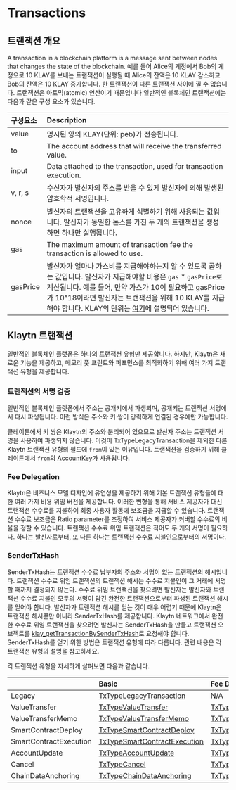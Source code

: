# Transactions <a id="transactions"></a>

## 트랜잭션 개요 <a id="transactions-overview"></a>

A transaction in a blockchain platform is a message sent between nodes that changes the state of the blockchain. 예를 들어 Alice의 계정에서 Bob의 계정으로 10 KLAY를 보내는 트랜잭션이 실행될 때 Alice의 잔액은 10 KLAY 감소하고 Bob의 잔액은 10 KLAY 증가합니다. 한 트랜잭션이 다른 트랜잭션 사이에 낄 수 없습니다. 트랜잭션은 아토믹(atomic) 연산이기 때문입니다 일반적인 블록체인 트랜잭션에는 다음과 같은 구성 요소가 있습니다.

| 구성요소     | Description                                                                                                                                                                                                                                       |
|:-------- |:------------------------------------------------------------------------------------------------------------------------------------------------------------------------------------------------------------------------------------------------- |
| value    | 명시된 양의 KLAY(단위: peb)가 전송됩니다.                                                                                                                                                                                                                      |
| to       | The account address that will receive the transferred value.                                                                                                                                                                                      |
| input    | Data attached to the transaction, used for transaction execution.                                                                                                                                                                                 |
| v, r, s  | 수신자가 발신자의 주소를 받을 수 있게 발신자에 의해 발생된 암호학적 서명입니다.                                                                                                                                                                                                     |
| nonce    | 발신자의 트랜잭션을 고유하게 식별하기 위해 사용되는 값입니다. 발신자가 동일한 논스를 가진 두 개의 트랜잭션을 생성하면 하나만 실행됩니다.                                                                                                                                                                     |
| gas      | The maximum amount of transaction fee the transaction is allowed to use.                                                                                                                                                                          |
| gasPrice | 발신자가 얼마나 가스비를 지급해야하는지 알 수 있도록 곱하는 값입니다. 발신자가 지급해야할 비용은 `gas` \* `gasPrice`로 계산됩니다. 예를 들어, 만약 가스가 10이 필요하고 gasPrice가 10^18이라면 발신자는 트랜잭션을 위해 10 KLAY를 지급해야 합니다. KLAY의 단위는 [여기](../../design/klaytn-native-coin-klay.md#units-of-klay)에 설명되어 있습니다. |

## Klaytn 트랜잭션 <a id="klaytn-transactions"></a>

일반적인 블록체인 플랫폼은 하나의 트랜잭션 유형만 제공합니다. 하지만, Klaytn은 새로운 기능을 제공하고, 메모리 풋 프린트와 퍼포먼스를 최적화하기 위해 여러 가지 트랜잭션 유형을 제공합니다.

### 트랜잭션의 서명 검증 <a id="signature-validation-of-transactions"></a>

일반적인 블록체인 플랫폼에서 주소는 공개키에서 파생되며, 공개키는 트랜잭션 서명에서 다시 파생됩니다. 이런 방식은 주소와 키 쌍이 강력하게 연결된 경우에만 가능합니다.

클레이튼에서 키 쌍은 Klaytn의 주소와 분리되어 있으므로 발신자 주소는 트랜잭션 서명을 사용하여 파생되지 않습니다. 이것이 TxTypeLegacyTransaction을 제외한 다른 Klaytn 트랜잭션 유형의 필드에 `from`이 있는 이유입니다. 트랜잭션을 검증하기 위해 클레이튼에서 `from`의 [AccountKey](../accounts.md#account-key)가 사용됩니다.

### Fee Delegation <a id="fee-delegation"></a>

Klaytn은 비즈니스 모델 디자인에 유연성을 제공하기 위해 기본 트랜잭션 유형들에 대한 여러 가지 비용 위임 버전을 제공합니다. 이러한 변형을 통해 서비스 제공자가 대신 트랜잭션 수수료를 지불하여 최종 사용자 활동에 보조금을 지급할 수 있습니다. 트랜잭션 수수료 보조금은 Ratio parameter를 조정하여 서비스 제공자가 커버할 수수료의 비율을 정할 수 있습니다. 트랜잭션 수수료 위임 트랜잭션은 적어도 두 개의 서명이 필요하다. 하나는 발신자로부터, 또 다른 하나는 트랜잭션 수수료 지불인으로부터의 서명이다.

### SenderTxHash <a id="sendertxhash"></a>

SenderTxHash는 트랜잭션 수수료 납부자의 주소와 서명이 없는 트랜잭션의 해시입니다. 트랜잭션 수수료 위임 트랜잭션의 트랜잭션 해시는 수수료 지불인이 그 거래에 서명할 때까지 결정되지 않는다. 수수료 위임 트랜잭션을 찾으려면 발신자는 발신자와 트랜잭션 수수료 지불인 모두의 서명이 담긴 완전한 트랜잭션으로부터 파생된 트랜잭션 해시를 얻어야 합니다. 발신자가 트랜잭션 해시를 얻는 것이 매우 어렵기 때문에 Klaytn은 트랜잭션 해시뿐만 아니라 SenderTxHash를 제공합니다. Klaytn 네트워크에서 완전한 수수료 위임 트랜잭션을 찾으려면 발신자는 SenderTxHash을 만들고 트랜잭션 오브젝트를 [klay_getTransactionBySenderTxHash](../../../bapp/json-rpc/api-references/klay/transaction.md#klay_gettransactionbysendertxhash)로 요청해야 합니다. SenderTxHash를 얻기 위한 방법은 트랜잭션 유형에 따라 다릅니다. 관련 내용은 각 트랜잭션 유형의 설명을 참고하세요.

각 트랜잭션 유형을 자세하게 살펴보면 다음과 같습니다.

|                        | Basic                                                                 | Fee Delegation                                                                                         | Partial Fee Delegation                                                                                                           |
|:---------------------- |:--------------------------------------------------------------------- |:------------------------------------------------------------------------------------------------------ |:-------------------------------------------------------------------------------------------------------------------------------- |
| Legacy                 | [TxTypeLegacyTransaction](basic.md#txtypelegacytransaction)           | N/A                                                                                                    | N/A                                                                                                                              |
| ValueTransfer          | [TxTypeValueTransfer](basic.md#txtypevaluetransfer)                   | [TxTypeFeeDelegatedValueTransfer](fee-delegation.md#txtypefeedelegatedvaluetransfer)                   | [TxTypeFeeDelegatedValueTransferWithRatio](partial-fee-delegation.md#txtypefeedelegatedvaluetransferwithratio)                   |
| ValueTransferMemo      | [TxTypeValueTransferMemo](basic.md#txtypevaluetransfermemo)           | [TxTypeFeeDelegatedValueTransferMemo](fee-delegation.md#txtypefeedelegatedvaluetransfermemo)           | [TxTypeFeeDelegatedValueTransferMemoWithRatio](partial-fee-delegation.md#txtypefeedelegatedvaluetransfermemowithratio)           |
| SmartContractDeploy    | [TxTypeSmartContractDeploy](basic.md#txtypesmartcontractdeploy)       | [TxTypeFeeDelegatedSmartContractDeploy](fee-delegation.md#txtypefeedelegatedsmartcontractdeploy)       | [TxTypeFeeDelegatedSmartContractDeployWithRatio](partial-fee-delegation.md#txtypefeedelegatedsmartcontractdeploywithratio)       |
| SmartContractExecution | [TxTypeSmartContractExecution](basic.md#txtypesmartcontractexecution) | [TxTypeFeeDelegatedSmartContractExecution](fee-delegation.md#txtypefeedelegatedsmartcontractexecution) | [TxTypeFeeDelegatedSmartContractExecutionWithRatio](partial-fee-delegation.md#txtypefeedelegatedsmartcontractexecutionwithratio) |
| AccountUpdate          | [TxTypeAccountUpdate](basic.md#txtypeaccountupdate)                   | [TxTypeFeeDelegatedAccountUpdate](fee-delegation.md#txtypefeedelegatedaccountupdate)                   | [TxTypeFeeDelegatedAccountUpdateWithRatio](partial-fee-delegation.md#txtypefeedelegatedaccountupdatewithratio)                   |
| Cancel                 | [TxTypeCancel](basic.md#txtypecancel)                                 | [TxTypeFeeDelegatedCancel](fee-delegation.md#txtypefeedelegatedcancel)                                 | [TxTypeFeeDelegatedCancelWithRatio](partial-fee-delegation.md#txtypefeedelegatedcancelwithratio)                                 |
| ChainDataAnchoring     | [TxTypeChainDataAnchoring](basic.md#txtypechaindataanchoring)         | [TxTypeFeeDelegatedChainDataAnchoring](fee-delegation.md#txtypefeedelegatedchaindataanchoring)         | [TxTypeFeeDelegatedChainDataAnchoringWithRatio](partial-fee-delegation.md#txtypefeedelegatedchaindataanchoringwithratio)         |


